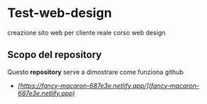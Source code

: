 # Test-web-design
creazione sito web per cliente reale corso web design
## Scopo del repository
Questo __repository__ serve a dimostrare come funziona github
* _[https://fancy-macaron-687e3e.netlify.app/](fancy-macaron-687e3e.netlify.app)_
